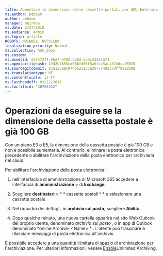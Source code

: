 ```yaml
---
title: Aumentare le dimensioni delle cassette postali per SKU Enterprise
ms.author: pebaum
author: pebaum
manager: mnirkhe
ms.date: 3/27/2018
ms.audience: Admin
ms.topic: article
ROBOTS: NOINDEX, NOFOLLOW
localization_priority: Normal
ms.collection: Adm_O365
ms.custom: ''
ms.assetid: e57572ff-0ba7-4782-ba5d-cdac3142ea71
ms.openlocfilehash: 49d2b7655cd086fd56f5a6fc45ac437b6ca95970
ms.sourcegitcommit: 03a156a9c9740521155a30775492c7dff0982588
ms.translationtype: MT
ms.contentlocale: it-IT
ms.lasthandoff: 03/22/2019
ms.locfileid: "30765452"
---
```

# <a name="what-to-do-if-your-mailbox-size-is-already-100gb"></a>Operazioni da eseguire se la dimensione della cassetta postale è già 100 GB

Con un piano E3 o E5, la dimensione della cassetta postale è già 100 GB e non è possibile aumentarla. Al contrario, eliminare la posta elettronica precedente o abilitare l'archiviazione della posta elettronica per archiviarla nel cloud. 
  
Per abilitare l'archiviazione della posta elettronica:
  
1. nell'interfaccia di amministrazione di Microsoft 365 accedere a interfaccia di **amministrazione** \> di **Exchange**. 
    
2. Scegliere **destinatari** \> * * cassette postali * * e selezionare una cassetta postale. 
    
3. Nel riquadro dei dettagli, in **archivio sul posto**, scegliere **Abilita**. 
    
4. Dopo qualche minuto, una nuova cartella apparirà nel sito Web Outlook del proprio utente, denominato *archivio sul posto* , o in app di Outlook denominato *online Archive- \<Name\> * . L'utente può trascinare e rilasciare messaggi di posta elettronica all'archivio. 
    
È possibile accedere a una quantità illimitata di spazio di archiviazione per l'archiviazione. Per ulteriori informazioni, vedere [Enable](https://support.office.com/article/enable-unlimited-archiving-in-office-365-admin-help-e2a789f2-9962-4960-9fd4-a00aa063559e)Unlimited Archiving.
  

